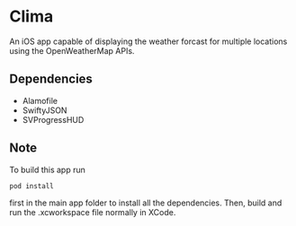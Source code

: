 # Clima
An iOS app capable of displaying the weather forcast for multiple locations using the OpenWeatherMap APIs.

## Dependencies
- Alamofile
- SwiftyJSON
- SVProgressHUD

## Note
To build this app run
```
pod install
```
first in the main app folder to install all the dependencies. Then, build and run the .xcworkspace file normally in XCode.
